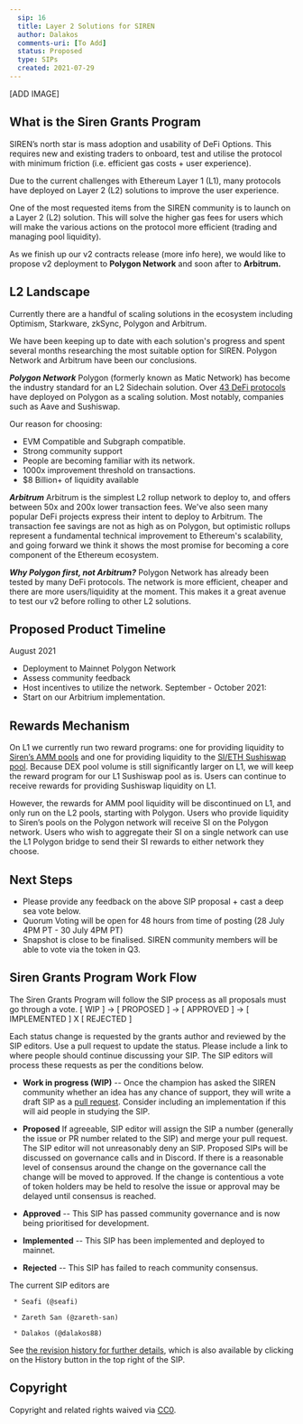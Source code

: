 ```yaml
---
  sip: 16
  title: Layer 2 Solutions for SIREN 
  author: Dalakos
  comments-uri: [To Add]
  status: Proposed
  type: SIPs
  created: 2021-07-29
---
```


[ADD IMAGE]
 
## What is the Siren Grants Program

SIREN’s north star is mass adoption and usability of DeFi Options. This requires new and existing traders to onboard, test and utilise the protocol with minimum friction (i.e. efficient gas costs + user experience). 

Due to the current challenges with Ethereum Layer 1 (L1), many protocols have deployed on Layer 2 (L2) solutions to improve the user experience. 

One of the most requested items from the SIREN community is to launch on a Layer 2 (L2) solution. This will solve the higher gas fees for users which will make the various actions on the protocol more efficient (trading and managing pool liquidity). 

As we finish up our v2 contracts release (more info here), we would like to propose v2 deployment to **Polygon Network** and soon after to **Arbitrum.**


## L2 Landscape

Currently there are a handful of scaling solutions in the ecosystem including Optimism, Starkware, zkSync, Polygon and Arbitrum. 

We have been keeping up to date with each solution's progress and spent several months researching the most suitable option for SIREN. Polygon Network and Arbitrum have been our conclusions.
  
***Polygon Network***
Polygon (formerly known as Matic Network) has become the industry standard for an L2 Sidechain solution. Over [43 DeFi protocols](https://defiprime.com/polygon) have deployed on Polygon as a scaling solution. Most notably, companies such as Aave and Sushiswap.

Our reason for choosing:
- EVM Compatible and Subgraph compatible.
- Strong community support
- People are becoming familiar with its network.
- 1000x improvement threshold on transactions.
- $8 Billion+ of liquidity available

***Arbitrum***
Arbitrum is the simplest L2 rollup network to deploy to, and offers between 50x and 200x lower transaction fees. We've also seen many popular DeFi projects express their intent to deploy to Arbitrum. The transaction fee savings are not as high as on Polygon, but optimistic rollups represent a fundamental technical improvement to Ethereum's scalability, and going forward we think it shows the most promise for becoming a core component of the Ethereum ecosystem.

***Why Polygon first, not Arbitrum?***
Polygon Network has already been tested by many DeFi protocols. The network is more efficient, cheaper and there are more users/liquidity at the moment. This makes it a great avenue to test our v2 before rolling to other L2 solutions. 


## Proposed Product Timeline
August 2021
- Deployment to Mainnet Polygon Network
- Assess community feedback
- Host incentives to utilize the network.
September - October 2021:
- Start on our Arbitrium implementation. 

## Rewards Mechanism
On L1 we currently run two reward programs: one for providing liquidity to [Siren’s AMM pools](https://app.sirenmarkets.com/pool) and one for providing liquidity to the [SI/ETH Sushiswap pool](https://app.sirenmarkets.com/stake). Because DEX pool volume is still significantly larger on L1, we will keep the reward program for our L1 Sushiswap pool as is. Users can continue to receive rewards for providing Sushiswap liquidity on L1. 

However, the rewards for AMM pool liquidity will be discontinued on L1, and only run on the L2 pools, starting with Polygon. Users who provide liquidity to Siren’s pools on the Polygon network will receive SI on the Polygon network. Users who wish to aggregate their SI on a single network can use the L1 Polygon bridge to send their SI rewards to either network they choose.

## Next Steps
- Please provide any feedback on the above SIP proposal + cast a deep sea vote below. 
- Quorum Voting will be open for 48 hours from time of posting (28 July 4PM PT - 30 July 4PM PT)
- Snapshot is close to be finalised. SIREN community members will be able to vote via the token in Q3. 

  
## Siren Grants Program Work Flow

The Siren Grants Program will follow the SIP process as all proposals must go through a vote. 
[ WIP ] -> [ PROPOSED ] -> [ APPROVED ] -> [ IMPLEMENTED ] X [ REJECTED ] 

Each status change is requested by the grants author and reviewed by the SIP
editors. Use a pull request to update the status. Please include a link to where
people should continue discussing your SIP. The SIP editors will process these
requests as per the conditions below.

* **Work in progress (WIP)** -- Once the champion has asked the SIREN community
  whether an idea has any chance of support, they will write a draft SIP as a
[pull request]. Consider including an implementation if this will aid people in
studying the SIP.
* **Proposed** If agreeable, SIP editor will assign the SIP a number (generally
  the issue or PR number related to the SIP) and merge your pull request. The
SIP editor will not unreasonably deny an SIP. Proposed SIPs will be discussed on
governance calls and in Discord. If there is a reasonable level of consensus
around the change on the governance call the change will be moved to approved.
If the change is contentious a vote of token holders may be held to resolve the
issue or approval may be delayed until consensus is reached.
* **Approved** -- This SIP has passed community governance and is now being
  prioritised for development.
  
* **Implemented** -- This SIP has been implemented and deployed to mainnet.

* **Rejected** -- This SIP has failed to reach community consensus.

The current SIP editors are

` * Seafi (@seafi)`

` * Zareth San (@zareth-san)`

` * Dalakos (@dalakos88)`


See [the revision history for further
details](https://github.com/sirenmarkets/SIPs), which is also available by
clicking on the History button in the top right of the SIP.

[the SIREN GitHub]: https://github.com/sirenmarkets/SIPs/issues
[pull request]: https://github.com/sirenmarkets/SIPs/pulls
[markdown]: https://github.com/adam-p/markdown-here/wiki/Markdown-Cheatsheet
[Bitcoin's BIP-0001]: https://github.com/bitcoin/bips
[Python's PEP-0001]: https://www.python.org/dev/peps/

## Copyright
Copyright and related rights waived via [CC0](https://creativecommons.org/publicdomain/zero/1.0/).

